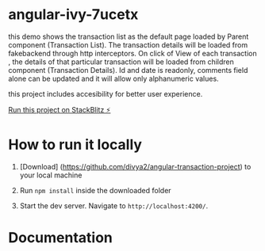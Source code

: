 # angular-ivy-7ucetx

this demo shows the transaction list as the default page loaded by Parent component (Transaction List). The transaction details will be loaded from fakebackend through http interceptors. On click of View of each transaction , the details of that particular transaction will be loaded from children component (Transaction Details). Id and date is readonly, comments field alone can be updated and it will allow only alphanumeric values.

this project includes accesibility for better user experience.

[Run this project on StackBlitz ⚡️](https://stackblitz.com/edit/angular-ivy-7ucetx)

# How to run it locally

1. [Download] (https://github.com/divya2/angular-transaction-project) to your local machine

2. Run `npm install` inside the downloaded folder

3. Start the dev server. Navigate to `http://localhost:4200/`.

# Documentation

